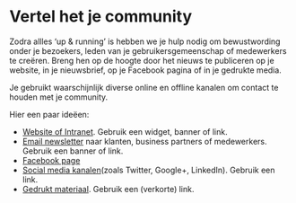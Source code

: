 # Vertel het je community

Zodra allles ‘up & running’ is hebben we je hulp nodig om bewustwording onder je bezoekers, leden van je gebruikersgemeenschap of medewerkers te creëren. Breng hen op de hoogte door het nieuws te publiceren op je website, in je nieuwsbrief, op je Facebook pagina of in je gedrukte media.

Je gebruikt waarschijnlijk diverse online en offline kanalen om contact te houden met je community.

Hier een paar ideëen:

* [Website of Intranet](#website-of-intranet). Gebruik een widget, banner of link.
* [Email newsletter](#Email-newsletter) naar klanten, business partners of  medewerkers. Gebruik een banner of link.
* [Facebook page](#facebook-page)
* [Social media kanalen](#social-media-kanalen)(zoals Twitter, Google+, LinkedIn). Gebruik een link.
* [Gedrukt materiaal](#gedrukt-materiaal). Gebruik een (verkorte) link.
